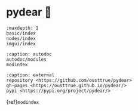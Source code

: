 # pydear 🦌


```{toctree}
:maxdepth: 1
basic/index
nodes/index
imgui/index
```

```{toctree}
:caption: autodoc
autodoc/modules
modindex
```

```{toctree}
:caption: external
repository <https://github.com/ousttrue/pydear>
gh-pages <https://ousttrue.github.io/pydear/>
pypi <https://pypi.org/project/pydear/>
```

{ref}`modindex`
